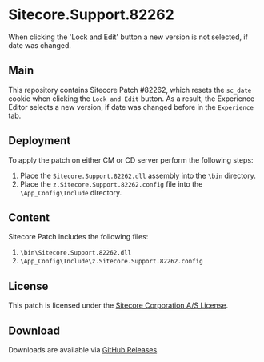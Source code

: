 # Sitecore.Support.82262
When clicking the 'Lock and Edit' button a new version is not selected, if date was changed.

## Main

This repository contains Sitecore Patch #82262, which resets the `sc_date` cookie when clicking the `Lock and Edit` button. As a result, the Experience Editor selects a new version, if date was changed before in the `Experience` tab.

## Deployment

To apply the patch on either CM or CD server perform the following steps:

1. Place the `Sitecore.Support.82262.dll` assembly into the `\bin` directory.
2. Place the `z.Sitecore.Support.82262.config` file into the `\App_Config\Include` directory.

## Content 

Sitecore Patch includes the following files:

1. `\bin\Sitecore.Support.82262.dll`
2. `\App_Config\Include\z.Sitecore.Support.82262.config`

## License

This patch is licensed under the [Sitecore Corporation A/S License](LICENSE).

## Download

Downloads are available via [GitHub Releases](https://github.com/SitecoreSupport/Sitecore.Support.82262/releases).